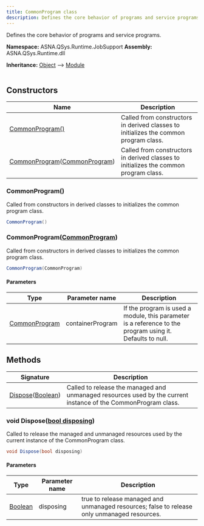 ```yaml
---
title: CommonProgram class
description: Defines the core behavior of programs and service programs.
---
```


Defines the core behavior of programs and service programs.

**Namespace:** ASNA.QSys.Runtime.JobSupport
**Assembly:** ASNA.QSys.Runtime.dll

**Inheritance:** [Object](https://docs.microsoft.com/en-us/dotnet/api/system.object) --> [Module](/reference/runtime/qsys-runtime-job-support/module.html)
<br>
<br>

## Constructors

| Name | Description |
| --- | --- |
| [CommonProgram()](#commonprogram) | Called from constructors in derived classes to initializes the common program class. 
| [CommonProgram](#commonprogramcommonprogram)([CommonProgram](/reference/runtime/qsys-runtime-job-support/common-program.html)) | Called from constructors in derived classes to initializes the common program class. 

### CommonProgram()

Called from constructors in derived classes to initializes the common program class. 

```cs
CommonProgram()
```

### CommonProgram([CommonProgram](/reference/runtime/qsys-runtime-job-support/common-program.html))

Called from constructors in derived classes to initializes the common program class. 

```cs
CommonProgram(CommonProgram)
```

#### Parameters

| Type | Parameter name | Description
| --- | --- | ---
| [CommonProgram](/reference/runtime/qsys-runtime-job-support/common-program.html) | containerProgram | If the program is used a module, this parameter is a reference to the program using it. Defaults to null.

## Methods

| Signature | Description |
| --- | --- |
| [Dispose](#void-disposebool-disposing)([Boolean](https://docs.microsoft.com/en-us/dotnet/api/system.boolean)) | Called to release the managed and unmanaged resources used by the current instance of the CommonProgram class.

### void Dispose([bool disposing](https://docs.microsoft.com/en-us/dotnet/api/system.boolean))

Called to release the managed and unmanaged resources used by the current instance of the CommonProgram class.

```cs
void Dispose(bool disposing)
```

#### Parameters

| Type | Parameter name | Description
| --- | --- | ---
| [Boolean](https://docs.microsoft.com/en-us/dotnet/api/system.boolean) | disposing | true to release managed and unmanaged resources; false to release only unmanaged resources.
